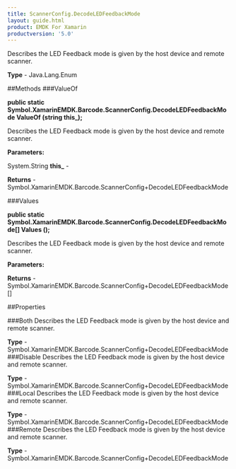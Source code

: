 ```yaml
---
title: ScannerConfig.DecodeLEDFeedbackMode
layout: guide.html
product: EMDK For Xamarin 
productversion: '5.0' 
---
```

Describes the LED Feedback mode is given by the host device and remote scanner.

**Type** - Java.Lang.Enum

##Methods
###ValueOf

**public static Symbol.XamarinEMDK.Barcode.ScannerConfig.DecodeLEDFeedbackMode ValueOf (string this_);**

Describes the LED Feedback mode is given by the host device and remote scanner.

**Parameters:**

System.String **this_**  - 

**Returns** - Symbol.XamarinEMDK.Barcode.ScannerConfig+DecodeLEDFeedbackMode

###Values

**public static Symbol.XamarinEMDK.Barcode.ScannerConfig.DecodeLEDFeedbackMode[] Values ();**

Describes the LED Feedback mode is given by the host device and remote scanner.

**Parameters:**

**Returns** - Symbol.XamarinEMDK.Barcode.ScannerConfig+DecodeLEDFeedbackMode[]

##Properties

###Both
Describes the LED Feedback mode is given by the host device and remote scanner.

**Type** - Symbol.XamarinEMDK.Barcode.ScannerConfig+DecodeLEDFeedbackMode
###Disable
Describes the LED Feedback mode is given by the host device and remote scanner.

**Type** - Symbol.XamarinEMDK.Barcode.ScannerConfig+DecodeLEDFeedbackMode
###Local
Describes the LED Feedback mode is given by the host device and remote scanner.

**Type** - Symbol.XamarinEMDK.Barcode.ScannerConfig+DecodeLEDFeedbackMode
###Remote
Describes the LED Feedback mode is given by the host device and remote scanner.

**Type** - Symbol.XamarinEMDK.Barcode.ScannerConfig+DecodeLEDFeedbackMode
